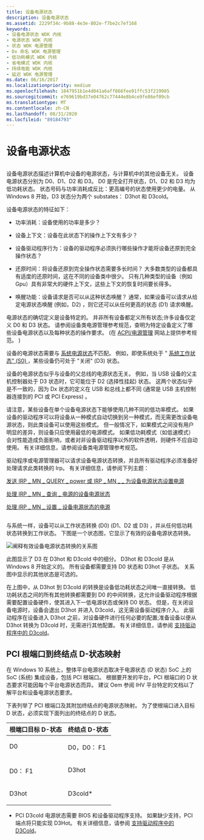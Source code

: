 ```yaml
---
title: 设备电源状态
description: 设备电源状态
ms.assetid: 2229f34c-9b88-4e3e-802e-f7be2c7ef168
keywords:
- 设备电源状态 WDK 内核
- 电源状态 WDK 内核
- 状态 WDK 电源管理
- Dx 命名 WDK 电源管理
- 低功耗模式 WDK 内核
- 省电模式 WDK 内核
- 持续电能 WDK 内核
- 延迟 WDK 电源管理
ms.date: 06/16/2017
ms.localizationpriority: medium
ms.openlocfilehash: 1047951b1e4d041a6aff866fee91ffc53f219985
ms.sourcegitcommit: e769619bd37e04762c77444e8b4ce9fe86ef09cb
ms.translationtype: MT
ms.contentlocale: zh-CN
ms.lasthandoff: 08/31/2020
ms.locfileid: "89184793"
---
```

# <a name="device-power-states"></a>设备电源状态


## <a href="" id="ddk-device-power-states-kg"></a>


设备电源状态描述计算机中设备的电源状态，与计算机中的其他设备无关。 设备电源状态分别为 D0、D1、D2 和 D3。 D0 是完全打开状态，D1、D2 和 D3 均为低功耗状态。 状态号码与功率消耗成反比：更高编号的状态使用更少的电量。 从 Windows 8 开始，D3 状态分为两个 substates： D3hot 和 D3cold。

设备电源状态的特征如下：

-   功率消耗：设备使用的功率是多少？

-   设备上下文：设备在此状态下的操作上下文有多少？

-   设备驱动程序行为：设备的驱动程序必须执行哪些操作才能将设备还原到完全操作状态？

-   还原时间：将设备还原到完全操作状态需要多长时间？ 大多数类型的设备都具有适度的还原时间，这在不同的设备类中很少。 只有几种类型的设备（例如 Gpu）具有非常大的硬件上下文，这些上下文的恢复时间要长得多。

-   唤醒功能：设备请求是否可以从这种状态唤醒？ 通常，如果设备可以请求从给定电源状态唤醒 (例如，D2) ，则它还可以从任何更高的状态 (D1) 请求唤醒。

电源状态的确切定义是设备特定的。 并非所有设备都定义所有状态;许多设备仅定义 D0 和 D3 状态。 请参阅设备类电源管理参考规范，查明为特定设备定义了哪些设备电源状态以及每种状态的操作要求。  (在 [ACPI/电源管理](https://go.microsoft.com/fwlink/p/?linkid=57185) 网站上提供参考规范。 ) 

设备的电源状态需要与 [系统电源状态](system-power-states.md)不匹配。 例如，即使系统处于 " [系统工作状态" (S0) ](system-working-state-s0.md)，某些设备仍可处于 "关闭" (D3) 状态。

设备的电源状态似乎与设备的父总线的电源状态无关。 例如，当 USB 设备的父主机控制器处于 D3 状态时，它可能位于 D2 (选择性挂起) 状态。 这两个状态似乎是不一致的，因为 Dx 状态的定义在 USB 和总线上都不同 (通常是 USB 主机控制器连接到的 PCI 或 PCI Express) 。

请注意，某些设备在单个设备电源状态下能够使用几种不同的低功率模式。 如果设备的驱动程序可以将设备从一种模式自动切换到另一种模式，而无需更改设备电源状态，则此类设备可以使用这些模式。 但一般情况下，如果模式之间没有用户明显的差异，则设备只应使用最低的电源模式。 如果低功耗模式（如低速模式）会对性能造成负面影响，或者对非设备驱动程序以外的软件透明，则硬件不应自动使用。 有关详细信息，请参阅设备类电源管理参考规范。

驱动程序或电源管理器可以请求设备电源状态转换，并且所有驱动程序必须准备好处理请求此类转换的 Irp。 有关详细信息，请参阅下列主题：

[发送 IRP \_ MN \_ QUERY \_ power 或 IRP \_ MN \_ \_ 为设备电源状态设置电源](sending-irp-mn-query-power-or-irp-mn-set-power-for-device-power-states.md)

[处理 IRP \_ MN \_ 查询 \_ 电源的设备电源状态](handling-irp-mn-query-power-for-device-power-states.md)

[处理 IRP \_ MN \_ 设置 \_ 设备电源状态的电源](handling-irp-mn-set-power-for-device-power-states.md)

## <a href="" id="power-state-diagram"></a>


与系统一样，设备可以从工作状态转换 (D0)  (D1、D2 或 D3) ，并从任何低功耗状态转换到工作状态。 下图是一个状态图，它显示了有效的设备电源状态转换。

![阐释有效设备电源状态转换的关系图](images/dxpostates.png)

此图显示了 D3 在 D3hot 和 D3cold 中的细分。 D3hot 和 D3cold 是从 Windows 8 开始定义的。 所有设备都需要支持 D0 状态和 D3hot 子状态。 关系图中显示的其他状态是可选的。

在上图中，从 D3hot 到 D3cold 的转换是设备低功耗状态之间唯一直接转换。 低功耗状态之间的所有其他转换都需要到 D0 的中间转换，这允许设备驱动程序根据需要配置设备硬件，使其进入下一低电源状态或保持 D0 状态。 但是，在关闭设备电源时，设备会退出 D3hot 并进入 D3cold，这无需设备驱动程序介入。 此驱动程序在设备进入 D3hot 之前，对设备硬件进行任何必要的配置;准备设备以便从 D3hot 转换为 D3cold 时，无需进行其他配置。 有关详细信息，请参阅 [支持驱动程序中的 D3cold](supporting-d3cold-in-a-driver.md)。


## <a name="pci-root-port-to-endpoint-d-state-mapping"></a>PCI 根端口到终结点 D-状态映射 
 
在 Windows 10 系统上，整体平台电源状态取决于电源状态 (D 状态) SoC 上的 SoC (系统) 集成设备，包括 PCI 根端口。 根据要开发的平台，PCI 根端口的 D 状态要求可能因每个平台电源状态而异。 建议 Oem 参阅 IHV 平台特定的文档以了解平台和设备电源状态要求。  
 
下表列举了 PCI 根端口及其附加终结点的电源状态映射。 为了使根端口进入目标 D 状态，必须实现下面列出的终结点的 D 状态。 
 
<table>
<thead>
<tr class="header">
<th>根端口目标 D-状态</th>
<th>终结点 D-状态 </th>
</tr>
</thead>
<tbody valign="top">
<tr class="odd">
<td><p>D0</p></td>
<td><p>D0，D0： F1</p></td>
</tr>
<tr class="even">
<td><p>D0： F1</p></td>
<td><p>D3hot</p></td>
</tr>
<tr class="odd">
<td><p>D3hot</p></td>
<td><p>D3cold*</p></td>
</tr>
</tbody>
</table>

* PCI D3cold 电源状态需要 BIOS 和设备驱动程序支持。 如果缺少支持，PCI 端点将只能实现 D3Hot。 有关详细信息，请参阅 [支持驱动程序中的 D3Cold](./supporting-d3cold-in-a-driver.md)。